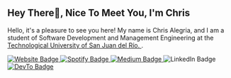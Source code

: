 <h2>Hey There👋, Nice To Meet You, I'm Chris</h2>

Hello, it's a pleasure to see you here! My name is Chris Alegria, and I am a student of Software Development and Management Engineering at the [Technological University of San Juan del Río.
](https://utsjr.edu.mx/).

<p>
  <a href="https://www.linkedin.com/in/christianalegriaruiz/">
    <img src="https://img.shields.io/badge/-ChrisAlegria-4E69C8?style=flat-square&amp;labelColor=4E69C8&amp;logo=LinkedIn&amp;link=https://ChrisAlegria" alt="Website Badge">
  </a> 
    <a href="https://open.spotify.com/user/21fdae4lll3yaxymukcfossty?si=3f5ea53b25504a81">
    <img src="https://img.shields.io/badge/-@☢XGamer484-1ED760?style=flat- square&amp;labelColor=fff&amp;logo=Spotify&amp;link=https://open.spotify.com/user/21fdae4lll3yaxymukcfossty?si=3f5ea53b25504a81" alt="Spotify Badge">
  </a>
  <a href="https://medium.com/@serbis">
    <img src="https://img.shields.io/badge/-@serbis-14c767?style=flat-square&amp;labelColor=14c767&amp;logo=Medium&amp;link=https://medium.com/@serbis" alt="Medium Badge">
  </a> 
  <a mailto:christian.alegriar@gmail.com>
    <img src="https://img.shields.io/badge/-christian.alegriar@gmail.com-0077B5?style=flat-square&amp;labelColor=0077B5&amp;logo=LinkedIn&amp;link=https://www.linkedin.com/in/serbis/" alt="LinkedIn Badge">
  </a> 
  <a href="https://dev.to/spiderpig86">
    <img src="https://img.shields.io/badge/-@spiderpig86-0A0A0A?style=flat-square&amp;labelColor=0A0A0A&amp;logo=dev.to&amp;link=https://dev.to/spiderpig86" alt="DevTo Badge">
  </a>
</p>


<!---
ChrisAlegria/ChrisAlegria is a ✨ special ✨ repository because its `README.md` (this file) appears on your GitHub profile.
You can click the Preview link to take a look at your changes.
--->
